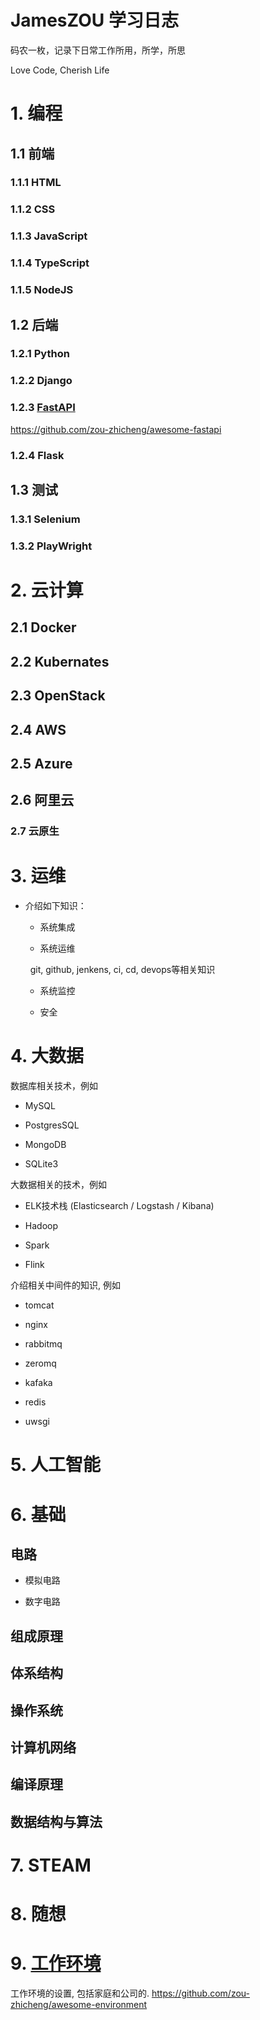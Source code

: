 # JamesZOU 学习日志

码农一枚，记录下日常工作所用，所学，所思

Love Code, Cherish Life

# 1. 编程

## 1.1 前端

### 1.1.1 HTML

### 1.1.2 CSS

### 1.1.3 JavaScript

### 1.1.4 TypeScript

### 1.1.5 NodeJS

## 1.2 后端

### 1.2.1 Python

### 1.2.2 Django

### 1.2.3 [FastAPI](https://github.com/zou-zhicheng/awesome-fastapi)
https://github.com/zou-zhicheng/awesome-fastapi 

### 1.2.4 Flask

## 1.3 测试

### 1.3.1 Selenium

### 1.3.2 PlayWright

# 2. 云计算

## 2.1 Docker

## 2.2 Kubernates

## 2.3 OpenStack

## 2.4 AWS

## 2.5 Azure

## 2.6 阿里云

### 2.7 云原生



# 3. 运维

- 介绍如下知识：
  
  - 系统集成
  
  - 系统运维
  
    git, github, jenkens, ci, cd, devops等相关知识
  
  - 系统监控
  
  - 安全

# 4. 大数据

数据库相关技术，例如

- MySQL

- PostgresSQL

- MongoDB

- SQLite3

大数据相关的技术，例如

- ELK技术栈 (Elasticsearch / Logstash / Kibana)

- Hadoop

- Spark

- Flink

介绍相关中间件的知识, 例如

- tomcat

- nginx

- rabbitmq

- zeromq

- kafaka

- redis

- uwsgi

# 5. 人工智能

# 6. 基础

## 电路

- 模拟电路

- 数字电路

## 组成原理

## 体系结构

## 操作系统

## 计算机网络

## 编译原理

## 数据结构与算法

# 7. STEAM

# 8. 随想

# 9. [工作环境](https://github.com/zou-zhicheng/awesome-environment)
工作环境的设置, 包括家庭和公司的. 
https://github.com/zou-zhicheng/awesome-environment   
